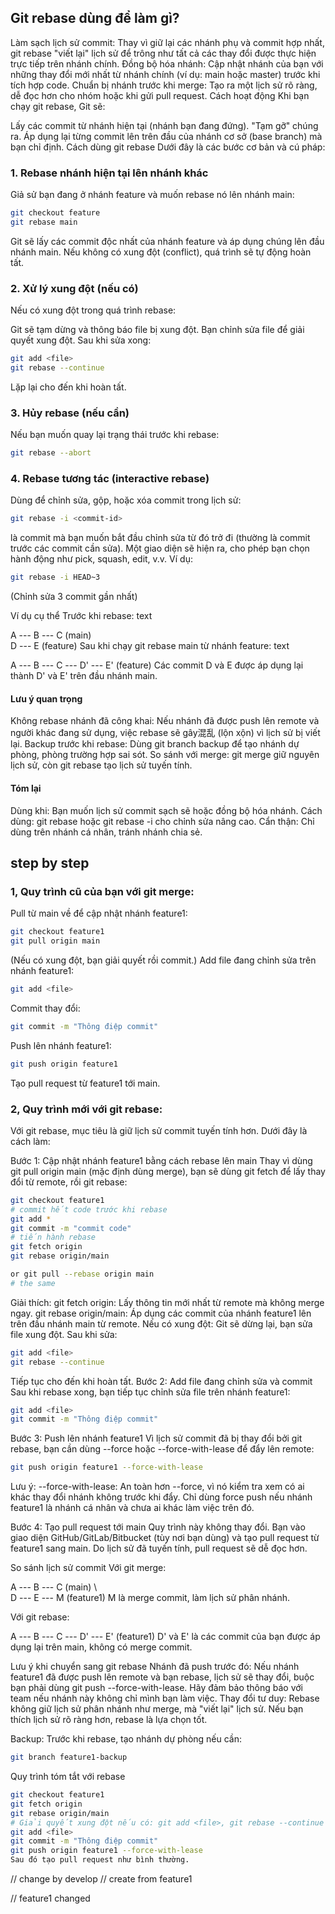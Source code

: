 ## Git rebase dùng để làm gì?
Làm sạch lịch sử commit: Thay vì giữ lại các nhánh phụ và commit hợp nhất, git rebase "viết lại" lịch sử để trông như tất cả các thay đổi được thực hiện trực tiếp trên nhánh chính.
Đồng bộ hóa nhánh: Cập nhật nhánh của bạn với những thay đổi mới nhất từ nhánh chính (ví dụ: main hoặc master) trước khi tích hợp code.
Chuẩn bị nhánh trước khi merge: Tạo ra một lịch sử rõ ràng, dễ đọc hơn cho nhóm hoặc khi gửi pull request.
Cách hoạt động
Khi bạn chạy git rebase, Git sẽ:

Lấy các commit từ nhánh hiện tại (nhánh bạn đang đứng).
"Tạm gỡ" chúng ra.
Áp dụng lại từng commit lên trên đầu của nhánh cơ sở (base branch) mà bạn chỉ định.
Cách dùng git rebase
Dưới đây là các bước cơ bản và cú pháp:

### 1. Rebase nhánh hiện tại lên nhánh khác
Giả sử bạn đang ở nhánh feature và muốn rebase nó lên nhánh main:
```sh
git checkout feature
git rebase main
```
Git sẽ lấy các commit độc nhất của nhánh feature và áp dụng chúng lên đầu nhánh main.
Nếu không có xung đột (conflict), quá trình sẽ tự động hoàn tất.
### 2. Xử lý xung đột (nếu có)
Nếu có xung đột trong quá trình rebase:

Git sẽ tạm dừng và thông báo file bị xung đột.
Bạn chỉnh sửa file để giải quyết xung đột.
Sau khi sửa xong:
```sh
git add <file>
git rebase --continue
```
Lặp lại cho đến khi hoàn tất.
### 3. Hủy rebase (nếu cần)
Nếu bạn muốn quay lại trạng thái trước khi rebase:
```sh
git rebase --abort
```
### 4. Rebase tương tác (interactive rebase)
Dùng để chỉnh sửa, gộp, hoặc xóa commit trong lịch sử:
```sh
git rebase -i <commit-id>
```
<commit-id> là commit mà bạn muốn bắt đầu chỉnh sửa từ đó trở đi (thường là commit trước các commit cần sửa).
Một giao diện sẽ hiện ra, cho phép bạn chọn hành động như pick, squash, edit, v.v.
Ví dụ:
```sh
git rebase -i HEAD~3
```
(Chỉnh sửa 3 commit gần nhất)

Ví dụ cụ thể
Trước khi rebase:
text

A --- B --- C  (main)
       \
        D --- E  (feature)
Sau khi chạy git rebase main từ nhánh feature:
text

A --- B --- C --- D' --- E'  (feature)
Các commit D và E được áp dụng lại thành D' và E' trên đầu nhánh main.

#### Lưu ý quan trọng
Không rebase nhánh đã công khai: Nếu nhánh đã được push lên remote và người khác đang sử dụng, việc rebase sẽ gây混乱 (lộn xộn) vì lịch sử bị viết lại.
Backup trước khi rebase: Dùng git branch backup để tạo nhánh dự phòng, phòng trường hợp sai sót.
So sánh với merge: git merge giữ nguyên lịch sử, còn git rebase tạo lịch sử tuyến tính.

#### Tóm lại
Dùng khi: Bạn muốn lịch sử commit sạch sẽ hoặc đồng bộ hóa nhánh.
Cách dùng: git rebase <branch> hoặc git rebase -i cho chỉnh sửa nâng cao.
Cẩn thận: Chỉ dùng trên nhánh cá nhân, tránh nhánh chia sẻ.


## step by step
### 1, Quy trình cũ của bạn với git merge:
Pull từ main về để cập nhật nhánh feature1:
```sh
git checkout feature1
git pull origin main
```
(Nếu có xung đột, bạn giải quyết rồi commit.)
Add file đang chỉnh sửa trên nhánh feature1:
```sh
git add <file>
```
Commit thay đổi:
```sh
git commit -m "Thông điệp commit"
```
Push lên nhánh feature1:
```sh
git push origin feature1
```
Tạo pull request từ feature1 tới main.


### 2, Quy trình mới với git rebase:
Với git rebase, mục tiêu là giữ lịch sử commit tuyến tính hơn. Dưới đây là cách làm:

Bước 1: Cập nhật nhánh feature1 bằng cách rebase lên main
Thay vì dùng git pull origin main (mặc định dùng merge), bạn sẽ dùng git fetch để lấy thay đổi từ remote, rồi git rebase:

```sh
git checkout feature1
# commit hết code trước khi rebase
git add *
git commit -m "commit code"
# tiến hành rebase
git fetch origin
git rebase origin/main

or git pull --rebase origin main 
# the same
```
Giải thích:
git fetch origin: Lấy thông tin mới nhất từ remote mà không merge ngay.
git rebase origin/main: Áp dụng các commit của nhánh feature1 lên trên đầu nhánh main từ remote.
Nếu có xung đột:
Git sẽ dừng lại, bạn sửa file xung đột.
Sau khi sửa:

```sh
git add <file>
git rebase --continue
```
Tiếp tục cho đến khi hoàn tất.
Bước 2: Add file đang chỉnh sửa và commit
Sau khi rebase xong, bạn tiếp tục chỉnh sửa file trên nhánh feature1:

```sh
git add <file>
git commit -m "Thông điệp commit"
```
Bước 3: Push lên nhánh feature1
Vì lịch sử commit đã bị thay đổi bởi git rebase, bạn cần dùng --force hoặc --force-with-lease để đẩy lên remote:

```sh
git push origin feature1 --force-with-lease
```

Lưu ý:
--force-with-lease: An toàn hơn --force, vì nó kiểm tra xem có ai khác thay đổi nhánh không trước khi đẩy.
Chỉ dùng force push nếu nhánh feature1 là nhánh cá nhân và chưa ai khác làm việc trên đó.

Bước 4: Tạo pull request tới main
Quy trình này không thay đổi. Bạn vào giao diện GitHub/GitLab/Bitbucket (tùy nơi bạn dùng) và tạo pull request từ feature1 sang main. Do lịch sử đã tuyến tính, pull request sẽ dễ đọc hơn.

So sánh lịch sử commit
Với git merge:

A --- B --- C  (main)
       \     \
        D --- E --- M  (feature1)
M là merge commit, làm lịch sử phân nhánh.

Với git rebase:

A --- B --- C --- D' --- E'  (feature1)
D' và E' là các commit của bạn được áp dụng lại trên main, không có merge commit.

Lưu ý khi chuyển sang git rebase
Nhánh đã push trước đó: Nếu nhánh feature1 đã được push lên remote và bạn rebase, lịch sử sẽ thay đổi, buộc bạn phải dùng git push --force-with-lease. Hãy đảm bảo thông báo với team nếu nhánh này không chỉ mình bạn làm việc.
Thay đổi tư duy: Rebase không giữ lịch sử phân nhánh như merge, mà "viết lại" lịch sử. Nếu bạn thích lịch sử rõ ràng hơn, rebase là lựa chọn tốt.

Backup: Trước khi rebase, tạo nhánh dự phòng nếu cần:
```sh
git branch feature1-backup
```
Quy trình tóm tắt với rebase
```sh
git checkout feature1
git fetch origin
git rebase origin/main
# Giải quyết xung đột nếu có: git add <file>, git rebase --continue
git add <file>
git commit -m "Thông điệp commit"
git push origin feature1 --force-with-lease
Sau đó tạo pull request như bình thường.
```
// change by develop
// create from feature1

// feature1 changed